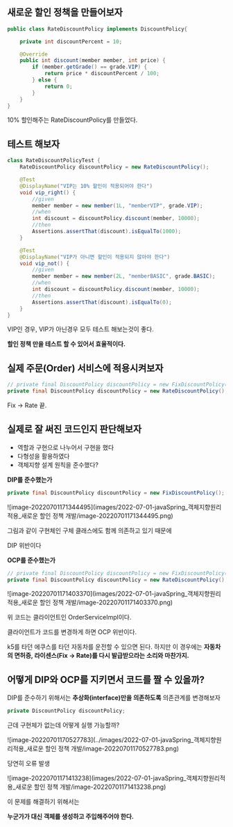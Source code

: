 ## 새로운 할인 정책을 만들어보자

```java
public class RateDiscountPolicy implements DiscountPolicy{

    private int discountPercent = 10;

    @Override
    public int discount(member member, int price) {
        if (member.getGrade() == grade.VIP) {
            return price * discountPercent / 100;
        } else {
            return 0;
        }
    }
}
```

10% 할인해주는 RateDiscountPolicy를 만들었다.

## 테스트 해보자

```java
class RateDiscountPolicyTest {
    RateDiscountPolicy discountPolicy = new RateDiscountPolicy();

    @Test
    @DisplayName("VIP는 10% 할인이 적용되어야 한다")
    void vip_right() {
        //given
        member member = new member(1L, "memberVIP", grade.VIP);
        //when
        int discount = discountPolicy.discount(member, 10000);
        //then
        Assertions.assertThat(discount).isEqualTo(1000);
    }

    @Test
    @DisplayName("VIP가 아니면 할인이 적용되지 않아야 한다")
    void vip_not() {
        //given
        member member = new member(2L, "memberBASIC", grade.BASIC);
        //when
        int discount = discountPolicy.discount(member, 10000);
        //then
        Assertions.assertThat(discount).isEqualTo(0);
    }
}
```

VIP인 경우, VIP가 아닌경우 모두 테스트 해보는것이 좋다.

**할인 정책 만을 테스트 할 수 있어서 효율적이다.**

## 실제 주문(Order) 서비스에 적용시켜보자

```java
// private final DiscountPolicy discountPolicy = new FixDiscountPolicy();
private final DiscountPolicy discountPolicy = new RateDiscountPolicy();
```

Fix -> Rate 끝.

## 실제로 잘 써진 코드인지 판단해보자

- 역할과 구현으로 나누어서 구현을 했다
- 다형성을 활용하였다
- 객체지향 설계 원칙을 준수했다?

**DIP를 준수했는가**

```java
private final DiscountPolicy discountPolicy = new FixDiscountPolicy();
```

![image-20220701171344495](images/2022-07-01-javaSpring_객체지향원리적용_새로운 할인 정책 개발/image-20220701171344495.png)

그림과 같이 구현체인 구체 클래스에도 함께 의존하고 있기 때문에

DIP 위반이다

**OCP를 준수했는가**

```java
// private final DiscountPolicy discountPolicy = new FixDiscountPolicy();
private final DiscountPolicy discountPolicy = new RateDiscountPolicy();
```

![image-20220701171403370](images/2022-07-01-javaSpring_객체지향원리적용_새로운 할인 정책 개발/image-20220701171403370.png)

위 코드는 클라이언트인 OrderServiceImpl이다.

클라이언트가 코드를 변경하게 하면 OCP 위반이다.

k5를 타던 에쿠스를 타던 자동차를 운전할 수 있으면 된다. 하지만 이 경우에는 **자동차의 면허증, 라이센스(Fix -> Rate)를 다시 발급받으라는 소리와 마찬가지.**

## 어떻게 DIP와 OCP를 지키면서 코드를 짤 수 있을까?

DIP를 준수하기 위해서는 **추상화(interface)만을 의존하도록** 의존관계를 변경해보자

```java
private DiscountPolicy discountPolicy;
```

근데 구현체가 없는데 어떻게 실행 가능할까?

![image-20220701170527783](../images/2022-07-01-javaSpring_객체지향원리적용_새로운 할인 정책 개발/image-20220701170527783.png)

당연히 오류 발생

![image-20220701171413238](images/2022-07-01-javaSpring_객체지향원리적용_새로운 할인 정책 개발/image-20220701171413238.png)

이 문제를 해결하기 위해서는

**누군가가 대신 객체를 생성하고 주입해주어야 한다.**

